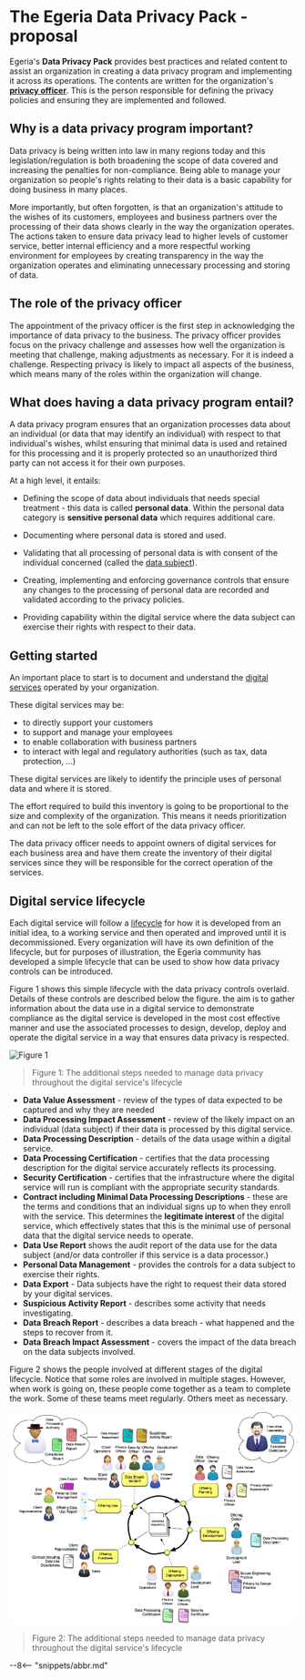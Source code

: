<!-- SPDX-License-Identifier: CC-BY-4.0 -->
<!-- Copyright Contributors to the ODPi Egeria project. -->

# The Egeria Data Privacy Pack - proposal

Egeria's **Data Privacy Pack** provides best practices and related content to assist an organization in creating a data privacy program and implementing it across its operations.  The contents are written for the organization's **[privacy officer](/practices/roles/#privacy-officer-role)**.  This is the person responsible for defining the privacy policies and ensuring they are implemented and followed.

## Why is a data privacy program important?

Data privacy is being written into law in many regions today and this legislation/regulation is both broadening the scope of data covered and increasing the penalties for non-compliance. Being able to manage your organization so people's rights relating to their data is a basic capability for doing business in many places.

More importantly, but often forgotten, is that an organization's attitude to the wishes of its customers, employees and business partners over the processing of their data shows clearly in the way the organization operates. The actions taken to ensure data privacy lead to higher levels of customer service, better internal efficiency and a more respectful working environment for employees by creating transparency in the way the organization operates and eliminating unnecessary processing and storing of data.

## The role of the privacy officer

The appointment of the privacy officer is the first step in acknowledging the importance of data privacy to the business. The privacy officer provides focus on the privacy challenge and assesses how well the organization is meeting that challenge, making adjustments as necessary. For it is indeed a challenge. Respecting privacy is likely to impact all aspects of the business, which means many of the roles within the organization will change.

## What does having a data privacy program entail?

A data privacy program ensures that an organization processes data about an individual (or data that may identify an individual) with respect to that individual's wishes, whilst ensuring that minimal data is used and retained for this processing and it is properly protected so an unauthorized third party can not access it for their own purposes.

At a high level, it entails:

* Defining the scope of data about individuals that needs special treatment - this data is called **personal data**.  Within the personal data category is **sensitive personal data** which requires additional care.

* Documenting where personal data is stored and used.

* Validating that all processing of personal data is with consent of the individual concerned (called the [data subject](/practices/roles/#data-subject-role)).

* Creating, implementing and enforcing governance controls that ensure any changes to the processing of personal data are recorded and validated according to the privacy policies.

* Providing capability within the digital service where the data subject can exercise their rights with respect to their data.

## Getting started

An important place to start is to document and understand the 
[digital services](/practices/digital-services/overview) operated by your organization.

These digital services may be:

* to directly support your customers
* to support and manage your employees
* to enable collaboration with business partners
* to interact with legal and regulatory authorities (such as tax, data protection, ...)

These digital services are likely to identify the principle uses of personal data and where it is stored.

The effort required to build this inventory is going to be proportional to the size and complexity of the organization. This means it needs prioritization and can not be left to the sole effort of the data privacy officer.

The data privacy officer needs to appoint owners of digital services for each business area and have them create the inventory of their digital services since they will be responsible for the correct operation of the services.

## Digital service lifecycle

Each digital service will follow a [lifecycle](/practices/digital-services/digital-service-lifecycle) for how it is developed from an initial idea, to a working service and then operated and improved until it is decommissioned.  Every organization will have its own definition of the lifecycle, but for purposes of illustration, the Egeria community has developed a simple lifecycle that can be used to show how data privacy controls can be introduced.

Figure 1 shows this simple lifecycle with the data privacy controls overlaid.  Details of these controls are described below the figure.  the aim is to gather information about the data use in a digital service to demonstrate compliance as the digital service is developed in the most cost effective manner and use the associated processes to design, develop, deploy and operate the digital service in a way that ensures data privacy is respected.

![Figure 1](digital-service-lifecycle-with-data-privacy-controls.png)
> Figure 1: The additional steps needed to manage data privacy throughout the digital service's lifecycle

* **Data Value Assessment** - review of the types of data expected to be captured and why they are needed
* **Data Processing Impact Assessment** - review of the likely impact on an individual (data subject) if their data is processed
by this digital service.
* **Data Processing Description** - details of the data usage within a digital service.
* **Data Processing Certification** - certifies that the data processing description for the digital service accurately reflects
its processing.
* **Security Certification** - certifies that the infrastructure where the digital service will run is compliant with the
appropriate security standards.
* **Contract including Minimal Data Processing Descriptions** - these are the terms and conditions that an individual signs up to when
they enroll with the service.  This determines the **legitimate interest** of the digital service, which effectively states
that this is the minimal use of personal data that the digital service needs to operate.
* **Data Use Report** shows the audit report of the data use for the data subject (and/or data controller if this service
is a data processor.)
* **Personal Data Management** - provides the controls for a data subject to exercise their rights.
* **Data Export** - Data subjects have the right to request their data stored by your digital services.
* **Suspicious Activity Report** - describes some activity that needs investigating.
* **Data Breach Report** - describes a data breach - what happened and the steps to recover from it.
* **Data Breach Impact Assessment** - covers the impact of the data breach on the data subjects involved.

Figure 2 shows the people involved at different stages of the digital lifecycle.  Notice that some roles are involved in multiple stages.  However, when work is going on, these people come together as a team to complete the work.  Some of these teams meet regularly.  Others meet as necessary.

![Figure 2](digital-service-lifecycle-with-data-privacy-roles.png)
> Figure 2: The additional steps needed to manage data privacy throughout the digital service's lifecycle


--8<-- "snippets/abbr.md"